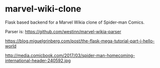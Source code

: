 # marvel-wiki-clone

Flask based backend for a Marvel Wikia clone of Spider-man Comics.

Parser is: https://github.com/westinn/marvel-wikia-parser

https://blog.miguelgrinberg.com/post/the-flask-mega-tutorial-part-i-hello-world

http://media.comicbook.com/2017/03/spider-man-homecoming-international-header-240592.jpg
